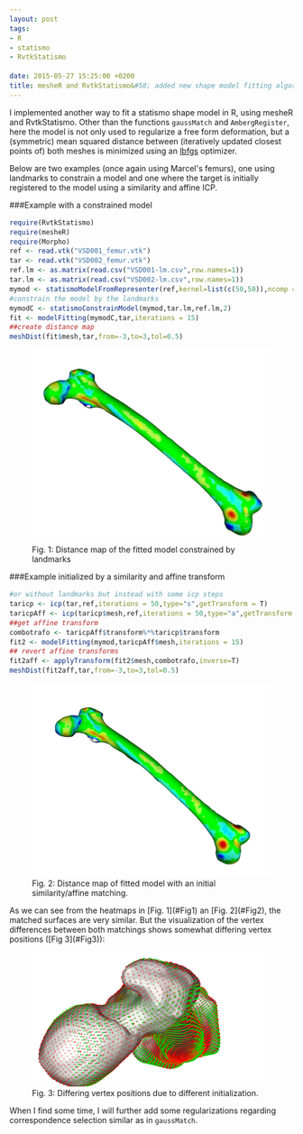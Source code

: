```yaml
---
layout: post
tags: 
- R 
- statismo
- RvtkStatismo

date: 2015-05-27 15:25:00 +0200
title: mesheR and RvtkStatismo&#58; added new shape model fitting algorithm
---
```


I implemented another way to fit a statismo shape model in R, using mesheR and RvtkStatismo. Other than the functions ```gaussMatch``` and ```AmbergRegister```, here the model is not only used to regularize a free form deformation, but a (symmetric) mean squared distance between (iteratively updated closest points of) both meshes is minimized using an [lbfgs](http://cran.r-project.org/web/packages/lbfgs/) optimizer.

Below are two examples (once again using Marcel's femurs), one using landmarks to constrain a model and one where the target is initially registered to the model using a similarity and affine ICP.


###Example with a constrained model


```r
require(RvtkStatismo)
require(mesheR)
require(Morpho)
ref <- read.vtk("VSD001_femur.vtk")
tar <- read.vtk("VSD002_femur.vtk")
ref.lm <- as.matrix(read.csv("VSD001-lm.csv",row.names=1))
tar.lm <- as.matrix(read.csv("VSD002-lm.csv",row.names=1))
mymod <- statismoModelFromRepresenter(ref,kernel=list(c(50,50)),ncomp = 100,isoScale = 0.1)
#constrain the model by the landmarks
mymodC <- statismoConstrainModel(mymod,tar.lm,ref.lm,2)
fit <- modelFitting(mymodC,tar,iterations = 15)
##create distance map
meshDist(fit$mesh,tar,from=-3,to=3,tol=0.5)

```

<a id="Fig1"></a>
<figure class="center">
    <img rel="zoom" src="/resources/images/fitConstrained.png" alt="figure1" width="450" >
 <figcaption>Fig. 1: Distance map of the fitted model constrained by landmarks</figcaption>
</figure> 
###Example initialized by a similarity and affine transform

```r
#or without landmarks but instead with some icp steps
taricp <- icp(tar,ref,iterations = 50,type="s",getTransform = T)
taricpAff <- icp(taricp$mesh,ref,iterations = 50,type="a",getTransform = T)
##get affine transform
combotrafo <- taricpAff$transform%*%taricp$transform
fit2 <- modelFitting(mymod,taricpAff$mesh,iterations = 15)
## revert affine transforms
fit2aff <- applyTransform(fit2$mesh,combotrafo,inverse=T)
meshDist(fit2aff,tar,from=-3,to=3,tol=0.5)
```
<a id="Fig2"></a>
<figure class="center">
    <img rel="zoom" src="/resources/images/fitAffineMatched.png" alt="figure2" width="450" >
<figcaption>Fig. 2: Distance map of fitted model with an initial similarity/affine matching.</figcaption>
</figure> 
As we can see from the heatmaps in [Fig. 1](#Fig1) an [Fig. 2](#Fig2), the matched surfaces are very similar. But the visualization of the vertex differences between both matchings shows somewhat differing vertex positions ([Fig 3](#Fig3)):

<a id="Fig3"></a>
<figure class="center">
    <img rel="zoom" src="/resources/images/vertdiff.png" alt="figure3" width="450" >
<figcaption>Fig. 3: Differing vertex positions due to different initialization.</figcaption>
</figure> 

When I find some time, I will further add some regularizations regarding correspondence selection similar as in ```gaussMatch```.
